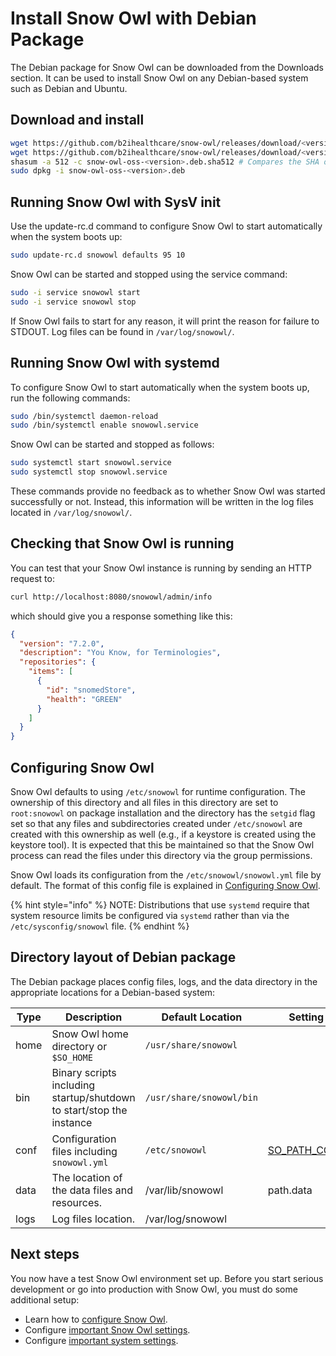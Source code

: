 # Install Snow Owl with Debian Package

The Debian package for Snow Owl can be downloaded from the Downloads section. It can be used to install Snow Owl on any Debian-based system such as Debian and Ubuntu.

## Download and install

```bash
wget https://github.com/b2ihealthcare/snow-owl/releases/download/<version>/snow-owl-oss-<version>.deb
wget https://github.com/b2ihealthcare/snow-owl/releases/download/<version>/snow-owl-oss-<version>.deb.sha512
shasum -a 512 -c snow-owl-oss-<version>.deb.sha512 # Compares the SHA of the downloaded Debian package and the published checksum, which should output `snow-owl-oss-<version>.deb: OK`.
sudo dpkg -i snow-owl-oss-<version>.deb
```

## Running Snow Owl with SysV init

Use the update-rc.d command to configure Snow Owl to start automatically when the system boots up:

```bash
sudo update-rc.d snowowl defaults 95 10
```

Snow Owl can be started and stopped using the service command:

```bash
sudo -i service snowowl start
sudo -i service snowowl stop
```

If Snow Owl fails to start for any reason, it will print the reason for failure to STDOUT. Log files can be found in `/var/log/snowowl/`.

## Running Snow Owl with systemd

To configure Snow Owl to start automatically when the system boots up, run the following commands:

```bash
sudo /bin/systemctl daemon-reload
sudo /bin/systemctl enable snowowl.service
```

Snow Owl can be started and stopped as follows:

```bash
sudo systemctl start snowowl.service
sudo systemctl stop snowowl.service
```

These commands provide no feedback as to whether Snow Owl was started successfully or not. Instead, this information will be written in the log files located in `/var/log/snowowl/`.

## Checking that Snow Owl is running

You can test that your Snow Owl instance is running by sending an HTTP request to:

```bash
curl http://localhost:8080/snowowl/admin/info
```

which should give you a response something like this:

```json
{
  "version": "7.2.0",
  "description": "You Know, for Terminologies",
  "repositories": {
    "items": [
      {
        "id": "snomedStore",
        "health": "GREEN"
      }
    ]
  }
}
```

## Configuring Snow Owl

Snow Owl defaults to using `/etc/snowowl` for runtime configuration. The ownership of this directory and all files in this directory are set to `root:snowowl` on package installation and the directory has the `setgid` flag set so that any files and subdirectories created under `/etc/snowowl` are created with this ownership as well (e.g., if a keystore is created using the keystore tool). It is expected that this be maintained so that the Snow Owl process can read the files under this directory via the group permissions.

Snow Owl loads its configuration from the `/etc/snowowl/snowowl.yml` file by default. The format of this config file is explained in [Configuring Snow Owl](../configure/index.md).

{% hint style="info" %}
NOTE: Distributions that use `systemd` require that system resource limits be configured via `systemd` rather than via the `/etc/sysconfig/snowowl` file.
{% endhint %}

## Directory layout of Debian package

The Debian package places config files, logs, and the data directory in the appropriate locations for a Debian-based system:

| Type          | Description             | Default Location  | Setting |
| ------------- | ----------------------- | ----------------- | ------- |
| home          | Snow Owl home directory or `$SO_HOME` | `/usr/share/snowowl` ||
| bin           | Binary scripts including startup/shutdown to start/stop the instance       | `/usr/share/snowowl/bin` ||
| conf          | Configuration files including `snowowl.yml` | `/etc/snowowl` | [SO_PATH_CONF](../configure/index.md#config-files-location) |
| data          | The location of the data files and resources. | /var/lib/snowowl | path.data |
| logs          | Log files location. | /var/log/snowowl ||

## Next steps

You now have a test Snow Owl environment set up. Before you start serious development or go into production with Snow Owl, you must do some additional setup:

* Learn how to [configure Snow Owl](../configure/index.md).
* Configure [important Snow Owl settings](../configure/important-settings.md).
* Configure [important system settings](../configure/).
